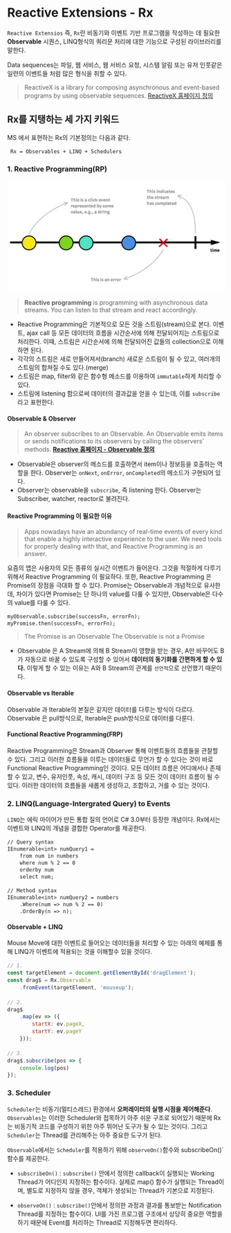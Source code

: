 # Reactive Extensions - Rx
`Reactive Extensios` 즉, `Rx`란 비동기와 이벤트 기반 프로그램을 작성하는 데 필요한 **Observable** 시퀀스, LINQ형식의 쿼리문 처리에 대한 기능으로 구성된 라이브러리를 말한다. 

Data sequences는 파일, 웹 서비스, 웹 서비스 요청, 시스템 알림 또는 유저 인풋같은 일련의 이벤트들 처럼 많은 형식을 취할 수 있다. 

> ReactiveX is a library for composing asynchronous and event-based programs by using observable sequences. 
> [ReactiveX 홈페이지 정의](http://reactivex.io/intro.html)


## Rx를 지탱하는 세 가지 키워드 
MS 에서 표현하는 Rx의 기본정의는 다음과 같다.
```
 Rx = Observables + LINQ + Schedulers
```

### 1. Reactive Programming(RP)
![Figure1. Stream](../images/stream.png)
> **Reactive programming** is programming with asynchronous data streams.
You can listen to that stream and react accordingly.

* Reactive Programming은 기본적으로 모든 것을 스트림(stream)으로 본다. 이벤트, ajax call 등 모든 데이터의 흐름을 시간순서에 의해 전달되어지는 스트림으로 처리한다. 이때, 스트림은 시간순서에 의해 전달되어진 값들의 collection으로 이해하면 된다. 
* 각각의 스트림은 새로 만들어져서(branch) 새로운 스트림이 될 수 있고, 여러개의 스트림의 합쳐질 수도 있다.(merge)
* 스트림은 map, filter와 같은 함수형 메소드를 이용하여 `immutable`하게 처리할 수 있다. 
* 스트림에 listening 함으로써 데이터의 결과값을 얻을 수 있는데, 이를 `subscribe`라고 표현한다. 

#### Observable & Observer
> An observer subscribes to an Observable. An Observable emits items or sends notifications to its observers by calling the observers’ methods.
> **[Reactive 홈페이지 - Observable 정의](http://reactivex.io/documentation/observable.html)**

* Observable은 observer의 메소드를 호출하면서 item이나 정보등을 호출하는 역할을 한다. Observer는 `onNext`, `onError`, `onCompleted`의 메소드가 구현되어 있다.
* Observer는 observable을 `subscribe`, 즉 listening 한다. Observer는 Subscriber, watcher, reactor로 불려진다.

#### Reactive Programming 이 필요한 이유
> Apps nowadays have an abundancy of real-time events of every kind that enable a highly interactive experience to the user. We need tools for properly dealing with that, and Reactive Programming is an answer.

요즘의 앱은 사용자의 모든 종류의 실시간 이벤트가 들어온다. 그것을 적절하게 다루기 위해서 Reactive Programming 이 필요하다. 
또한, Reactive Programming 은 Promise의 장점을 극대화 할 수 있다. Promise는 Observable과 개념적으로 유사한데, 차이가 있다면 Promise는 단 하나의 value를 다룰 수 있지만, Observable은 다수의 value를 다룰 수 있다. 

```
myObservable.subscribe(successFn, errorFn);
myPromise.then(successFn, errorFn);
```
> The Promise is an Observable The Observable is not a Promise

* Observable 은 A Stream에 의해 B Stream이 영향을 받는 경우, A만 바꾸어도 B가 자동으로 바꿀 수 있도록 구성할 수 있어서 **데이터의 동기화를 간편하게 할 수 있다.** 이렇게 할 수 있는 이유는 A와 B Stream의 관계를 `선언적`으로 선언했기 때문이다.  


#### Observable vs Iterable
Observable 과 Iterable의 본질은 같지만 데이터를 다루는 방식이 다르다. Observable 은 pull방식으로, Iterable은 push방식으로 데이터를 다룬다.

#### Functional Reactive Programming(FRP)
Reactive Programming은 Stream과 Observer 통해 이벤트들의 흐름들을 관찰할 수 있다. 그리고 이러한 흐름들을 이루는 데이터들로 무언가 할 수 있다는 것이 바로 Functional Reactive Programming인 것이다. 모든 데이터 흐름은 어디에서나 존재할 수 있고, 변수, 유저인풋, 속성, 캐시, 데이터 구조 등 모든 것이 데이터 흐름이 될 수 있다. 이러한 데이터의 흐름들을 새롭게 생성하고, 조합하고, 거를 수 있는 것이다. 

### 2. LINQ(Language-Intergrated Query) to Events
`LINQ`는 에릭 마이어가 만든 통합 질의 언어로 C# 3.0부터 등장한 개념이다. Rx에서는 이벤트와 LINQ의 개념을 결합한 Operator를 제공한다. 

```
// Query syntax
IEnumerable<int> numQuery1 = 
	from num in numbers
	where num % 2 == 0
	orderby num
	select num;

// Method syntax
IEnumerable<int> numQuery2 = numbers
	.Where(num => num % 2 == 0)
	.OrderBy(n => n);
```

#### Observable + LINQ
Mouse Move에 대한 이벤트로 들어오는 데이터들을 처리할 수 있는 아래의 예제를 통해 LINQ가 이벤트에 적용되는 것을 이해할수 있을 것이다. 

```javascript
// 1.
const targetElement = document.getElementById('dragElement');
const drag$ = Rx.Observable
	.fromEvent(targetElement, 'mouseup');

// 2.
drag$
	.map(ev => ({
		startX: ev.pageX,
		startY: ev.pageY
	}));

// 3.
drag$.subscribe(pos => {
	console.log(pos)
});
```

### 3. Scheduler
`Scheduler`는 비동기(멀티스레드) 환경에서 **오퍼레이터의 실행 시점을 제어해준다**. `Observables`는 이러한 Scheduler와 접목하기 아주 쉬운 구조로 되어있기 때문에 Rx는 비동기적 코드를 구성하기 위한 아주 뛰어난 도구가 될 수 있는 것이다. 그리고 `Scheduler`는 Thread를 관리해주는 아주 중요한 도구가 된다. 

`Observable`에서는 `Scheduler`를 적용하기 위해 `observeOn()`함수와 subscribeOn()`함수를 제공한다.
* `subscribeOn()` : `subscribe()` 안에서 정의한 callback이 실행되는 Working Thread가 어디인지 지정하는 함수이다. 실제로 map() 함수가 실행되는 Thread이며, 별도로 지정하지 않을 경우, 객체가 생성되는 Thread가 기본으로 지정된다.

* `observeOn()` : `subscribe()`안에서 정의한 과정과 결과를 통보받는 Notification Thread를 지정하는 함수이다. UI를 가진 프로그램 구조에서 상당히 중요한 역할을 하기 때문에 Event를 처리하는 Thread로 지정해두면 편리하다. 






